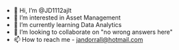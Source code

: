 - 👋 Hi, I’m @JD1112ajlt
- 👀 I’m interested in Asset Management
- 🌱 I’m currently learning Data Analytics
- 💞️ I’m looking to collaborate on "no wrong answers here"
- 📫 How to reach me - jandorrall@hotmail.com

<!---
JD1112ajlt/JD1112ajlt is a ✨ special ✨ repository because its `README.md` (this file) appears on your GitHub profile.
You can click the Preview link to take a look at your changes.
--->
